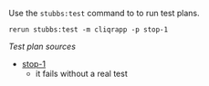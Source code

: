 
Use the `stubbs:test` command to to run test plans.

    rerun stubbs:test -m cliqrapp -p stop-1

*Test plan sources*

* [stop-1](tests/stop-1.html)
  * it fails without a real test

